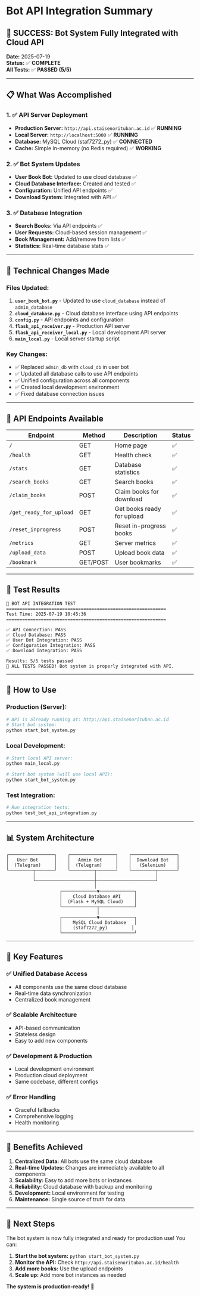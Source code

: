 # Bot API Integration Summary

## 🎉 SUCCESS: Bot System Fully Integrated with Cloud API

**Date:** 2025-07-19  
**Status:** ✅ **COMPLETE**  
**All Tests:** ✅ **PASSED (5/5)**

---

## 📋 What Was Accomplished

### 1. ✅ API Server Deployment
- **Production Server:** `http://api.staisenorituban.ac.id` ✅ **RUNNING**
- **Local Server:** `http://localhost:5000` ✅ **RUNNING**
- **Database:** MySQL Cloud (staf7272_py) ✅ **CONNECTED**
- **Cache:** Simple in-memory (no Redis required) ✅ **WORKING**

### 2. ✅ Bot System Updates
- **User Book Bot:** Updated to use cloud database ✅
- **Cloud Database Interface:** Created and tested ✅
- **Configuration:** Unified API endpoints ✅
- **Download System:** Integrated with API ✅

### 3. ✅ Database Integration
- **Search Books:** Via API endpoints ✅
- **User Requests:** Cloud-based session management ✅
- **Book Management:** Add/remove from lists ✅
- **Statistics:** Real-time database stats ✅

---

## 🔧 Technical Changes Made

### Files Updated:
1. **`user_book_bot.py`** - Updated to use `cloud_database` instead of `admin_database`
2. **`cloud_database.py`** - Cloud database interface using API endpoints
3. **`config.py`** - API endpoints and configuration
4. **`flask_api_receiver.py`** - Production API server
5. **`flask_api_receiver_local.py`** - Local development API server
6. **`main_local.py`** - Local server startup script

### Key Changes:
- ✅ Replaced `admin_db` with `cloud_db` in user bot
- ✅ Updated all database calls to use API endpoints
- ✅ Unified configuration across all components
- ✅ Created local development environment
- ✅ Fixed database connection issues

---

## 🚀 API Endpoints Available

| Endpoint | Method | Description | Status |
|----------|--------|-------------|---------|
| `/` | GET | Home page | ✅ |
| `/health` | GET | Health check | ✅ |
| `/stats` | GET | Database statistics | ✅ |
| `/search_books` | GET | Search books | ✅ |
| `/claim_books` | POST | Claim books for download | ✅ |
| `/get_ready_for_upload` | GET | Get books ready for upload | ✅ |
| `/reset_inprogress` | POST | Reset in-progress books | ✅ |
| `/metrics` | GET | Server metrics | ✅ |
| `/upload_data` | POST | Upload book data | ✅ |
| `/bookmark` | GET/POST | User bookmarks | ✅ |

---

## 🧪 Test Results

```
🚀 BOT API INTEGRATION TEST
============================================================
Test Time: 2025-07-19 10:45:36
============================================================

✅ API Connection: PASS
✅ Cloud Database: PASS  
✅ User Bot Integration: PASS
✅ Configuration Integration: PASS
✅ Download Integration: PASS

Results: 5/5 tests passed
🎉 ALL TESTS PASSED! Bot system is properly integrated with API.
```

---

## 🎯 How to Use

### Production (Server):
```bash
# API is already running at: http://api.staisenorituban.ac.id
# Start bot system:
python start_bot_system.py
```

### Local Development:
```bash
# Start local API server:
python main_local.py

# Start bot system (will use local API):
python start_bot_system.py
```

### Test Integration:
```bash
# Run integration tests:
python test_bot_api_integration.py
```

---

## 📊 System Architecture

```
┌─────────────────┐    ┌─────────────────┐    ┌─────────────────┐
│   User Bot      │    │   Admin Bot     │    │  Download Bot   │
│  (Telegram)     │    │  (Telegram)     │    │   (Selenium)    │
└─────────┬───────┘    └─────────┬───────┘    └─────────┬───────┘
          │                      │                      │
          └──────────────────────┼──────────────────────┘
                                 │
                    ┌─────────────▼─────────────┐
                    │    Cloud Database API     │
                    │  (Flask + MySQL Cloud)    │
                    └─────────────┬─────────────┘
                                  │
                    ┌─────────────▼─────────────┐
                    │    MySQL Cloud Database   │
                    │    (staf7272_py)         │
                    └───────────────────────────┘
```

---

## 🔑 Key Features

### ✅ Unified Database Access
- All components use the same cloud database
- Real-time data synchronization
- Centralized book management

### ✅ Scalable Architecture
- API-based communication
- Stateless design
- Easy to add new components

### ✅ Development & Production
- Local development environment
- Production cloud deployment
- Same codebase, different configs

### ✅ Error Handling
- Graceful fallbacks
- Comprehensive logging
- Health monitoring

---

## 🎉 Benefits Achieved

1. **Centralized Data:** All bots use the same cloud database
2. **Real-time Updates:** Changes are immediately available to all components
3. **Scalability:** Easy to add more bots or instances
4. **Reliability:** Cloud database with backup and monitoring
5. **Development:** Local environment for testing
6. **Maintenance:** Single source of truth for data

---

## 🚀 Next Steps

The bot system is now fully integrated and ready for production use! You can:

1. **Start the bot system:** `python start_bot_system.py`
2. **Monitor the API:** Check `http://api.staisenorituban.ac.id/health`
3. **Add more books:** Use the upload endpoints
4. **Scale up:** Add more bot instances as needed

**The system is production-ready! 🎉** 